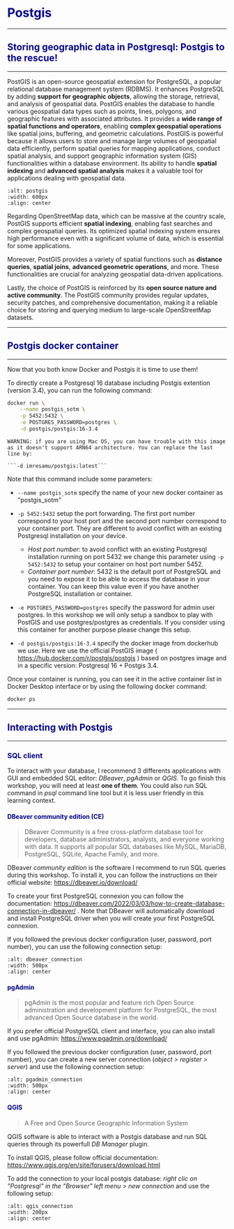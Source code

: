 # <span style="color:darkblue">Postgis<span>

------------
## <span style="color:darkblue">Storing geographic data in Postgresql: Postgis to the rescue!<span>
------------

PostGIS is an open-source geospatial extension for PostgreSQL, a popular relational database management system (RDBMS). 
It enhances PostgreSQL by adding __support for geographic objects__, allowing the storage, retrieval, and analysis of geospatial data. 
PostGIS enables the database to handle various geospatial data types such as points, lines, polygons, and geographic features with associated attributes. It provides a __wide range of spatial functions and operators__, enabling __complex geospatial operations__ like spatial joins, buffering, and geometric calculations. PostGIS is powerful because it allows users to store and manage large volumes of geospatial data efficiently, perform spatial queries for mapping applications, conduct spatial analysis, and support geographic information system (GIS) functionalities within a database environment. Its ability to handle __spatial indexing__ and __advanced spatial analysis__ makes it a valuable tool for applications dealing with geospatial data.

```{image} ./figures/postgis_logo.png
:alt: postgis
:width: 600px
:align: center
```

Regarding OpenStreetMap data, which can be massive at the country scale, PostGIS supports efficient __spatial indexing__, enabling fast searches and complex geospatial queries. Its optimized spatial indexing system ensures high performance even with a significant volume of data, which is essential for some applications.

Moreover, PostGIS provides a variety of spatial functions such as __distance queries__, __spatial joins__, __advanced geometric operations__, and more. These functionalities are crucial for analyzing geospatial data-driven applications.

Lastly, the choice of PostGIS is reinforced by its __open source nature and active community__. The PostGIS community provides regular updates, security patches, and comprehensive documentation, making it a reliable choice for storing and querying medium to large-scale OpenStreetMap datasets.

------------
## <span style="color:darkblue">Postgis docker container<span>
------------

Now that you both know Docker and Postgis it is time to use them!

To directly create a Postgresql 16 database including Postgis extention (version 3.4), you can run the following command:

```bash
docker run \
    --name postgis_sotm \
    -p 5452:5432 \
    -e POSTGRES_PASSWORD=postgres \
    -d postgis/postgis:16-3.4
```

```{warning}
WARNING: if you are using Mac OS, you can have trouble with this image as it doesn't support ARN64 architecture. You can replace the last line by:

```-d imresamu/postgis:latest```
```


Note that this command include some parameters:

- ```--name postgis_sotm``` specify the name of your new docker container as "postgis_sotm"

- ```-p 5452:5432``` setup the port forwarding. The first port number correspond to your host port and the second port number correspond to your container port. They are different to avoid conflict with an existing Postgresql installation on your device.

    - _Host port number_: to avoid conflict with an existing Postgresql installation running on port 5432 we change this parameter using ```-p 5452:5432``` to setup your container on host port number 5452.
    - _Container port number_: 5432 is the default port of PostgreSQL and you need to expose it to be able to access the database in your container. You can keep this value even if you have another PostgreSQL installation or container.

- ```-e POSTGRES_PASSWORD=postgres``` specify the password for admin user postgres. In this workshop we will only setup a sandbox to play with PostGIS and use postgres/postgres as credentials. If you consider using this container for another purpose please change this setup.

- ```-d postgis/postgis:16-3.4``` specify the docker image from dockerhub we use. Here we use the official PostGIS image ( https://hub.docker.com/r/postgis/postgis ) based on postgres image and in a specific version: Postgresql 16 + Postgis 3.4.


Once your container is running, you can see it in the active container list in Docker Desktop interface or by using the following docker command:

```bash
docker ps
```


------------
## <span style="color:darkblue">Interacting with Postgis<span>
------------

### <span style="color:darkblue">SQL client<span>


To interact with your database, I recommend 3 differents applications with GUI and embedded SQL editor: _DBeaver_, _pgAdmin_ or _QGIS_. To go finish this workshop, you will need at least __one of them__. You could also run SQL command in _psql_ command line tool but it is less user friendly in this learning context. 

#### <span style="color:darkblue">DBeaver community edition (CE)<span>
> DBeaver Community is a free cross-platform database tool for developers, database administrators, analysts, and everyone working with data. It supports all popular SQL databases like MySQL, MariaDB, PostgreSQL, SQLite, Apache Family, and more.

DBeaver _community edition_ is the software I recommend to run SQL queries during this workshop. To install it, you can follow the instructions on their official website:
https://dbeaver.io/download/

To create your first PostgreSQL connexion you can follow the documentation: https://dbeaver.com/2022/03/03/how-to-create-database-connection-in-dbeaver/ . 
Note that DBeaver will automatically download and install PostgreSQL driver when you will create your first PostgreSQL connexion. 

If you followed the previous docker configuration (user, password, port number), you can use the following connection setup:

```{image} ./figures/dbeaver_connection.png
:alt: dbeaver_connection
:width: 500px
:align: center
```




#### <span style="color:darkblue">pgAdmin<span>
> pgAdmin is the most popular and feature rich Open Source administration and development platform for PostgreSQL, the most advanced Open Source database in the world. 

If you prefer official PostgreSQL client and interface, you can also install and use pgAdmin: https://www.pgadmin.org/download/



If you followed the previous docker configuration (user, password, port number), you can create a new server connection (_object > register > server_) and use the following connection setup:

```{image} ./figures/pgadmin_connection.png
:alt: pgadmin_connection
:width: 500px
:align: center
```

#### <span style="color:darkblue">QGIS<span>

> A Free and Open Source Geographic Information System 

QGIS software is able to interact with a Postgis database and run SQL queries through its powerfull _DB Manager_ plugin. 

To install QGIS, please follow official documentation:
https://www.qgis.org/en/site/forusers/download.html

To add the connection to your local postgis database:
_right clic on "Postgresql" in the "Browser" left menu_ > _new connection_
and use the following setup: 

```{image} ./figures/qgis_connection.png
:alt: qgis_connection
:width: 200px
:align: center
```
